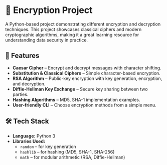 # 🔐 Encryption Project

A Python-based project demonstrating different encryption and decryption techniques. This project showcases classical ciphers and modern cryptographic algorithms, making it a great learning resource for understanding data security in practice.

## 🚀 Features

- **Caesar Cipher** – Encrypt and decrypt messages with character shifting.
- **Substitution & Classical Ciphers** – Simple character-based encryption.
- **RSA Algorithm** – Public-key encryption with key generation, encryption, and decryption.
- **Diffie-Hellman Key Exchange** – Secure key sharing between two parties.
- **Hashing Algorithms** – MD5, SHA-1 implementation examples.
- **User-friendly CLI** – Choose encryption methods from a simple menu.

## 🛠️ Tech Stack

- **Language:** Python 3
- **Libraries Used:**
  - `random` – for key generation
  - `hashlib` – for hashing (MD5, SHA-1, SHA-256)
  - `math` – for modular arithmetic (RSA, Diffie-Hellman)



